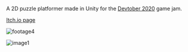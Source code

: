 A 2D puzzle platformer made in Unity for the [Devtober 2020](https://itch.io/jam/devtober-2020)
 game jam.
 
 [Itch.io page](https://cortvlkn.itch.io/onebit)
 
 

![footage4](https://user-images.githubusercontent.com/82780938/117836507-f7e91780-b278-11eb-8cf7-94fbb758ea7d.gif)


![image1](https://img.itch.zone/aW1hZ2UvODAyNzQ5LzQ0OTY1MDAucG5n/original/u3hosN.png)

